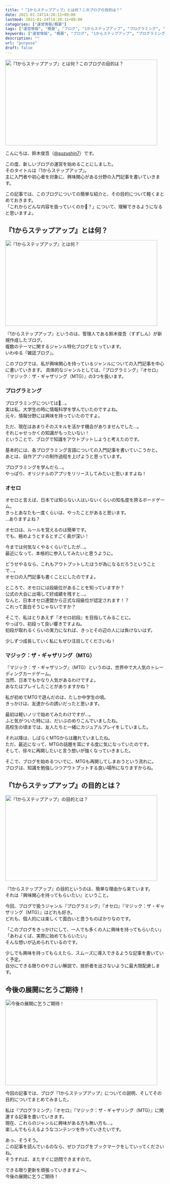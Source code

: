 ```yaml
---
title: "『1からステップアップ』とは何？このブログの目的は？"
date: 2021-01-24T14:20:11+09:00
lastmod: 2021-01-24T14:20:11+09:00
categories: ["運営情報/概要"]
tags: ["運営情報", "概要", "ブログ", "1からステップアップ", "プログラミング", "オセロ", "MTG"]
keywords: ["運営情報", "概要", "ブログ", "1からステップアップ", "プログラミング", "オセロ", "マジック：ザ・ギャザリング", "MTG"]
description: ""
url: "purpose"
draft: false
---
```


<img src="/image/20210124-01.jpg" alt="『1からステップアップ』とは何？このブログの目的は？" width="480" height="270">

こんにちは、鈴木俊吾（<a href="https://twitter.com/suzushin7" rel="nofollow">@suzushin7</a>）です。

この度、新しいブログの運営を始めることにしました。  
そのタイトルは『1からステップアップ』。  
主に入門者や初心者を対象に、興味関心がある分野の入門記事を書いていきます。

この記事では、このブログについての簡単な紹介と、その目的について軽くまとめておきます。  
「これからどんな内容を扱っていくのか？」について、理解できるようになると思いますよ。

## 『1からステップアップ』とは何？

<img src="/image/questions.jpg" alt="『1からステップアップ』とは何？" width="480" height="270">

『1からステップアップ』というのは、管理人である鈴木俊吾（すずしん）が新規作成したブログ。  
複数のテーマに関するジャンル特化ブログとなっています。  
いわゆる『雑誌ブログ』。

このブログでは、私が興味関心を持っているジャンルについての入門記事を中心に書いていきます。
具体的なジャンルとしては、『プログラミング』『オセロ』『マジック：ザ・ギャザリング（MTG）』の3つを扱います。

### プログラミング

プログラミングについては…。  
実は私、大学生の時に情報科学を学んでいたのですよね。  
元々、情報分野には興味を持っていたのですよ。

ただ、現在はあまりそのスキルを活かす機会がありませんでした…。  
それじゃせっかくの知識がもったいない！  
ということで、ブログで知識をアウトプットしようと考えたのです。

基本的には、各プログラミング言語についての入門記事を書いていこうかと。  
あとは、自作アプリの制作過程を上げようと思っています。  

プログラミングを学んだら…。  
やっぱり、オリジナルのアプリをリリースしてみたいと思いますよね！

### オセロ

オセロと言えば、日本では知らない人はいないくらいの知名度を誇るボードゲーム。  
きっとあなたも一度くらいは、やったことがあると思います。  
…ありますよね？

オセロは、ルールを覚えるのは簡単です。  
でも、極めようとするとすごく奥が深い！

今までは何気なくやるくらいでしたが…。  
最近になって、本格的に参入してみたいと思うように。

どうせやるなら、これもアウトプットしたほうが為になるだろうということで…。  
オセロの入門記事も書くことにしたのですよ。

ところで、オセロには段級位があることを知っていますか？  
公式の大会に出場して好成績を残すと…。  
なんと、日本オセロ連盟から正式な段級位が認定されます！？  
これって面白そうじゃないですか？

そこで、私はとりあえず『オセロ初段』を目指してみることに。  
やっぱり、初段って良い響きですよね。  
初段が取れるくらいの実力になれば、きっとその辺の人には負けないはず。

少しずつ成長していく私にもぜひ注目してくださいね！

### マジック：ザ・ギャザリング（MTG）

『マジック：ザ・ギャザリング』（MTG）というのは、世界中で大人気のトレーディングカードゲーム。  
当然、日本でもかなり人気があるわけですよ。  
あなたはプレイしたことがありますかね？

私が初めてMTGで遊んだのは、たしか中学生の頃。  
きっかけは、友達からの誘いだったと思います。

最初は軽いノリで始めてみたわけですが…。  
ふと気がついた時には、だいぶのめりこんでいましたね。  
高校生の頃までは、友人たちと一緒にカジュアルプレイをしていました。

それ以降は、しばらくMTGからは離れていましたね。  
ただ、最近になって、MTGの話題を耳にする度に気になっていたのです。  
そして、徐々に再開したいと言う想いが強くなっていきました。

そこで、ブログを始めるついでに、MTGも再開してしまおうという流れに。  
ブログは、知識を勉強しつつアウトプットする良い場所になりますからね。

## 『1からステップアップ』の目的とは？

<img src="/image/compass.jpg" alt="『1からステップアップ』の目的とは？" width="480" height="270">

『1からステップアップ』の目的というのは、簡単な理由から来ています。  
それは『興味関心を持ってもらいたい』ということ。

今回、ブログで扱うジャンル『プログラミング』『オセロ』『マジック：ザ・ギャザリング（MTG）』はどれも好き。  
どれも、個人的には楽しくて面白いと思うものばかりなのです。

「このブログをきっかけにして、一人でも多くの人に興味を持ってもらいたい」  
「あわよくば、実際に始めてもらいたい」  
そんな想いが込められているのです。

少しでも興味を持ってもらえたら、スムーズに導入できるような記事を書いていく予定。  
自分にできる限りのやさしい解説で、挫折者を出さないように最大限配慮します。  

## 今後の展開に乞うご期待！

<img src="/image/boy.jpg" alt="今後の展開に乞うご期待！" width="480" height="270">

今回の記事では、ブログ『1からステップアップ』についての説明、そしてその目的についてまとめてみました。  

私は『プログラミング』『オセロ』『マジック：ザ・ギャザリング（MTG）』に関連する記事を書いていきます。  
現在、これらのジャンルに興味がある方も無い方も…。  
楽しんでもらえるようなコンテンツを作っていきたいです。

あっ、そうそう。  
この記事を読んでいるのなら、ぜひブログをブックマークをしていってくださいね。  
そうすれば、またすぐに訪問できますので。

できる限り更新を頑張っていきますよ〜。  
今後の展開に乞うご期待！

